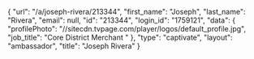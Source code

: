 {
    "url": "\/a\/joseph-rivera\/213344",
    "first_name": "Joseph",
    "last_name": "Rivera",
    "email": null,
    "id": "213344",
    "login_id": "1759121",
    "data": {
        "profilePhoto": "\/\/sitecdn.tvpage.com\/player\/logos\/default_profile.jpg",
        "job_title": "Core District Merchant "
    },
    "type": "captivate",
    "layout": "ambassador",
    "title": "Joseph Rivera"
}